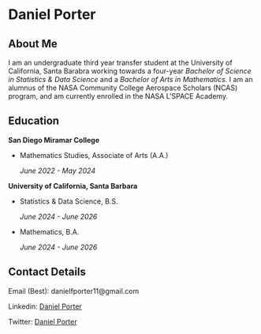 <html>
<body class="libertinus latex-dark">

<h1>Daniel Porter</h1>

<h2>About Me</h2>
<p>I am an undergraduate third year transfer student at the University of California, Santa Barabra working towards a four-year <i>Bachelor of Science in Statistics & Data Science</i> and a <i>Bachelor of Arts in Mathematics.</i> I am an alumnus of the NASA Community College Aerospace Scholars (NCAS) program, and am currently enrolled in the NASA L'SPACE Academy. </p>

<h2>Education</h2>
<p><b>San Diego Miramar College</b></p>
<ul>
  <li>Mathematics Studies, Associate of Arts (A.A.)<i><p>June 2022 - May 2024</p></i></li>
</ul>
<p></p>
<p><b>University of California, Santa Barbara</b></p>
<ul>
  <li>Statistics & Data Science, B.S.<i><p>June 2024 - June 2026</p></i></li>
  <li>Mathematics, B.A.<i><p>June 2024 - June 2026</p></i></li>
</ul>

<h2>Contact Details</h2>
<p>
  Email (Best): danielfporter11@gmail.com
</p>
<p>
  Linkedin: 
  <a href="https://www.linkedin.com/in/daniel-porter-941130200/"> Daniel Porter </a>
</p>
<p>
  Twitter: 
  <a href="https://www.twitter.com/DanielFPorter/"> Daniel Porter </a>
</p>
</body>
</html> 
